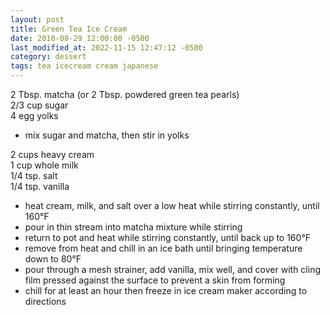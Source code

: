 ```yaml
---
layout: post
title: Green Tea Ice Cream
date: 2010-08-29 12:00:00 -0500
last_modified_at: 2022-11-15 12:47:12 -0500
category: dessert
tags: tea icecream cream japanese
---
```

2 Tbsp. matcha (or 2 Tbsp. powdered green tea pearls)  
2/3 cup sugar  
4 egg yolks  
* mix sugar and matcha, then stir in yolks

2 cups heavy cream  
1 cup whole milk  
1/4 tsp. salt  
1/4 tsp. vanilla  
* heat cream, milk, and salt over a low heat while stirring constantly, until 160°F
* pour in thin stream into matcha mixture while stirring
* return to pot and heat while stirring constantly, until back up to 160°F
* remove from heat and chill in an ice bath until bringing temperature down to 80°F
* pour through a mesh strainer, add vanilla, mix well, and cover with cling film
  pressed against the surface to prevent a skin from forming
* chill for at least an hour then freeze in ice cream maker according to directions
